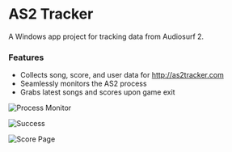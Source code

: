 AS2 Tracker
=============

A Windows app project for tracking data from Audiosurf 2.

### Features
- Collects song, score, and user data for http://as2tracker.com
- Seamlessly monitors the AS2 process
- Grabs latest songs and scores upon game exit

![Process Monitor](https://i.imgur.com/bV9aEtT.png)

![Success](https://i.imgur.com/GoU7fV8.png)

![Score Page](https://i.imgur.com/uEjttIS.png)
